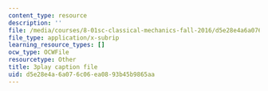 ```yaml
---
content_type: resource
description: ''
file: /media/courses/8-01sc-classical-mechanics-fall-2016/d5e28e4a6a076c06ea0893b45b9865aa_QAdiRwOLl0A.srt
file_type: application/x-subrip
learning_resource_types: []
ocw_type: OCWFile
resourcetype: Other
title: 3play caption file
uid: d5e28e4a-6a07-6c06-ea08-93b45b9865aa
---
```

